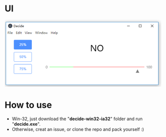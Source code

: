 # UI
![app main window](https://github.com/spiderhami/decide/blob/master/assets/main.PNG)

# How to use

+ Win-32, just download the "**decide-win32-ia32**" folder and run "**decide.exe**".
+ Otherwise, creat an issue, or clone the repo and pack yourself :)



